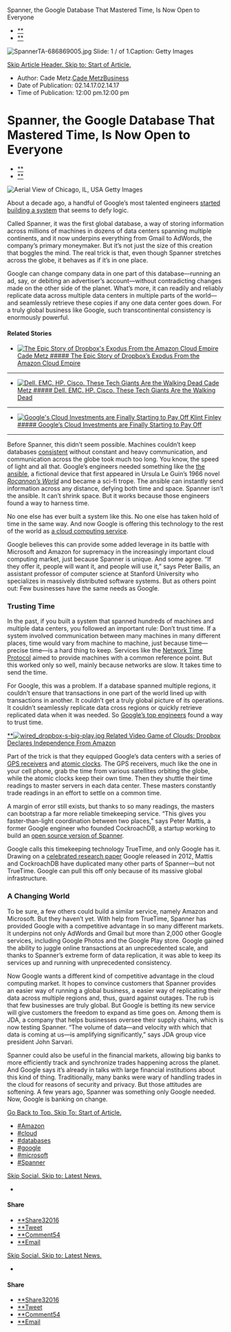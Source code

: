 Spanner, the Google Database That Mastered Time, Is Now Open to Everyone

- [**]()
- [**]()

![SpannerTA-686869005.jpg](../_resources/b6ebe8f01b2ea2a2a8f2540377563670.jpg)
Slide:  1 /  of  1.Caption: Getty Images

[Skip Article Header. Skip to: Start of Article.](https://www.wired.com/2017/02/spanner-google-database-harnessed-time-now-open-everyone/#start-of-content)

- Author: Cade Metz.[Cade Metz](https://www.wired.com/author/cade_metz/)[Business](https://www.wired.com/category/business/)
- Date of Publication: 02.14.17.02.14.17
- Time of Publication: 12:00 pm.12:00 pm

# Spanner, the Google Database That Mastered Time, Is Now Open to Everyone

- [**]()
- [**]()

![Aerial View of Chicago, IL, USA](../_resources/46bd97c3d955a663954cfe61fca21c19.jpg)
 Getty Images

About a decade ago, a handful of Google’s most talented engineers [started building a system](https://www.wired.com/2012/11/google-spanner-time/) that seems to defy logic.

Called Spanner, it was the first global database, a way of storing information across millions of machines in dozens of data centers spanning multiple continents, and it now underpins everything from Gmail to AdWords, the company’s primary moneymaker. But it’s not just the size of this creation that boggles the mind. The real trick is that, even though Spanner stretches across the globe, it behaves as if it’s in one place.

Google can change company data in one part of this database—running an ad, say, or debiting an advertiser’s account—without contradicting changes made on the other side of the planet. What’s more, it can readily and reliably replicate data across multiple data centers in multiple parts of the world—and seamlessly retrieve these copies if any one data center goes down. For a truly global business like Google, such transcontinental consistency is enormously powerful.

#### Related Stories

- [![The Epic Story of Dropbox's Exodus From the Amazon Cloud Empire](../_resources/aee78fbcd85e846b476d3ecfca6561e1.jpg) Cade Metz ##### The Epic Story of Dropbox’s Exodus From the Amazon Cloud Empire](https://www.wired.com/2016/03/epic-story-dropboxs-exodus-amazon-cloud-empire/)

* * *

- [![Dell. EMC. HP. Cisco. These Tech Giants Are the Walking Dead](../_resources/3c976930e0a2dff7f19623c301571fa5.jpg) Cade Metz ##### Dell. EMC. HP. Cisco. These Tech Giants Are the Walking Dead](https://www.wired.com/2015/10/meet-walking-dead-hp-cisco-dell-emc-ibm-oracle/)

* * *

- [![Google's Cloud Investments are Finally Starting to Pay Off](../_resources/3eea77a9c92246ed0bed2914d0265908.jpg) Klint Finley ##### Google’s Cloud Investments are Finally Starting to Pay Off](https://www.wired.com/2016/07/googles-cloud-investments-finally-starting-pay-off/)

* * *

Before Spanner, this didn’t seem possible. Machines couldn’t keep databases [consistent](https://en.wikipedia.org/wiki/Consistency_(database_systems)) without constant and heavy communication, and communication across the globe took much too long. You know, the speed of light and all that. Google’s engineers needed something like the [the ansible](https://en.wikipedia.org/wiki/Ansible), a fictional device that first appeared in Ursula Le Guin’s 1966 novel [*Rocannon’s World*](https://en.wikipedia.org/wiki/Rocannon%27s_World) and became a sci-fi trope. The ansible can instantly send information across any distance, defying both time and space. Spanner isn’t the ansible. It can’t shrink space. But it works because those engineers found a way to harness time.

No one else has ever built a system like this. No one else has taken hold of time in the same way. And now Google is offering this technology to the rest of the world as [a cloud computing service](https://www.wired.com/2014/03/urs-google-story/).

Google believes this can provide some added leverage in its battle with Microsoft and Amazon for supremacy in the increasingly important cloud computing market, just because Spanner is unique. And some agree. “If they offer it, people will want it, and people will use it,” says Peter Bailis, an assistant professor of computer science at Stanford University who specializes in massively distributed software systems. But as others point out: Few businesses have the same needs as Google.

### Trusting Time

In the past, if you built a system that spanned hundreds of machines and multiple data centers, you followed an important rule: Don’t trust time. If a system involved communication between many machines in many different places, time would vary from machine to machine, just because time—precise time—is a hard thing to keep. Services like the [Network Time Protocol](https://en.wikipedia.org/wiki/Network_Time_Protocol) aimed to provide machines with a common reference point. But this worked only so well, mainly because networks are slow. It takes time to send the time.

For Google, this was a problem. If a database spanned multiple regions, it couldn’t ensure that transactions in one part of the world lined up with transactions in another. It couldn’t get a truly global picture of its operations. It couldn’t seamlessly replicate data cross regions or quickly retrieve replicated data when it was needed. So [Google’s top engineers](https://www.wired.com/2012/08/google-as-xerox-parc/) found a way to trust time.

[**![wired_dropbox-s-big-play.jpg](../_resources/a98ee91419f84471e6d945e94b0cb9c7.jpg)  Related Video Game of Clouds: Dropbox Declares Independence From Amazon](https://www.wired.com/video/2016/03/dropbox-s-big-play/)

Part of the trick is that they equipped Google’s data centers with a series of [GPS receivers](https://en.wikipedia.org/wiki/Global_Positioning_System) and [atomic clocks](https://en.wikipedia.org/wiki/Atomic_clock). The GPS receivers, much like the one in your cell phone, grab the time from various satellites orbiting the globe, while the atomic clocks keep their own time. Then they shuttle their time readings to master servers in each data center. These masters constantly trade readings in an effort to settle on a common time.

A margin of error still exists, but thanks to so many readings, the masters can bootstrap a far more reliable timekeeping service. “This gives you faster-than-light coordination between two places,” says Peter Mattis, a former Google engineer who founded CockroachDB, a startup working to build an [open source version of Spanner](https://www.wired.com/2014/07/cockroachdb/).

Google calls this timekeeping technology TrueTime, and only Google has it. Drawing on a [celebrated research paper](https://research.google.com/archive/spanner.html) Google released in 2012, Mattis and CockroachDB have duplicated many other parts of Spanner—but not TrueTime. Google can pull this off only because of its massive global infrastructure.

### A Changing World

To be sure, a few others could build a similar service, namely Amazon and Microsoft. But they haven’t yet. With help from TrueTime, Spanner has provided Google with a competitive advantage in so many different markets. It underpins not only AdWords and Gmail but more than 2,000 other Google services, including Google Photos and the Google Play store. Google gained the ability to juggle online transactions at an unprecedented scale, and thanks to Spanner’s extreme form of data replication, it was able to keep its services up and running with unprecedented consistency.

Now Google wants a different kind of competitive advantage in the cloud computing market. It hopes to convince customers that Spanner provides an easier way of running a global business, a easier way of replicating their data across multiple regions and, thus, guard against outages. The rub is that few businesses are truly global. But Google is betting its new service will give customers the freedom to expand as time goes on. Among them is JDA, a company that helps businesses oversee their supply chains, which is now testing Spanner. “The volume of data—and velocity with which that data is coming at us—is amplifying significantly,” says JDA group vice president John Sarvari.

Spanner could also be useful in the financial markets, allowing big banks to more efficiently track and synchronize trades happening across the planet. And Google says it’s already in talks with large financial institutions about this kind of thing. Traditionally, many banks were wary of handling trades in the cloud for reasons of security and privacy. But those attitudes are softening. A few years ago, Spanner was something only Google needed. Now, Google is banking on change.

[Go Back to Top. Skip To: Start of Article.](https://www.wired.com/2017/02/spanner-google-database-harnessed-time-now-open-everyone/#start-of-content)

- [#Amazon](https://www.wired.com/tag/amazon/)
- [#cloud](https://www.wired.com/tag/cloud-2/)
- [#databases](https://www.wired.com/tag/databases/)
- [#google](https://www.wired.com/tag/google/)
- [#microsoft](https://www.wired.com/tag/microsoft/)
- [#Spanner](https://www.wired.com/tag/spanner/)

[Skip Social. Skip to: Latest News.](https://www.wired.com/2017/02/spanner-google-database-harnessed-time-now-open-everyone/#latest-news-list)

-

#### Share

- [**Share32016](https://www.facebook.com/sharer/sharer.php?t=Spanner%2C+the+Google+Database+That+Mastered+Time%2C+Is+Now+Open+to+Everyone&u=https%3A%2F%2Fwww.wired.com%2F2017%2F02%2Fspanner-google-database-harnessed-time-now-open-everyone%2F?mbid=social_fb_onsiteshare)
- [**Tweet](https://twitter.com/intent/tweet?text=No%20one%20else%20has%20ever%20built%20a%20system%20like%20this.&related=cademetz&url=https%3A%2F%2Fwww.wired.com%2F2017%2F02%2Fspanner-google-database-harnessed-time-now-open-everyone%2F?mbid=social_twitter_onsiteshare&via=WIRED)
- [**Comment54](https://www.wired.com/2017/02/spanner-google-database-harnessed-time-now-open-everyone/#article-comments)
- [**Email](https://www.wired.com/2017/02/spanner-google-database-harnessed-time-now-open-everyone/mailto:?subject=WIRED:%20Spanner,%20the%20Google%20Database%20That%20Mastered%20Time,%20Is%20Now%20Open%20to%20Everyone&body=Check%20out%20this%20great%20article%20I%20read%20on%20WIRED:%0D%0A%0D%0AAbout%20a%20decade%20ago,%20a%20handful%20of%20Google%27s%20most%20talented%20engineers%20started%20building%20a%20system%20that%20seems%20to%20defy%20logic.%0D%0A%0D%0Ahttps://www.wired.com/2017/02/spanner-google-database-harnessed-time-now-open-everyone/?mbid=email_onsiteshare)

[Skip Social. Skip to: Latest News.](https://www.wired.com/2017/02/spanner-google-database-harnessed-time-now-open-everyone/#latest-news-list)

-

#### Share

- [**Share32016](https://www.facebook.com/sharer/sharer.php?t=Spanner%2C+the+Google+Database+That+Mastered+Time%2C+Is+Now+Open+to+Everyone&u=https%3A%2F%2Fwww.wired.com%2F2017%2F02%2Fspanner-google-database-harnessed-time-now-open-everyone%2F?mbid=social_fb_onsiteshare)
- [**Tweet](https://twitter.com/intent/tweet?text=No%20one%20else%20has%20ever%20built%20a%20system%20like%20this.&related=cademetz&url=https%3A%2F%2Fwww.wired.com%2F2017%2F02%2Fspanner-google-database-harnessed-time-now-open-everyone%2F?mbid=social_twitter_onsiteshare&via=WIRED)
- [**Comment54](https://www.wired.com/2017/02/spanner-google-database-harnessed-time-now-open-everyone/#article-comments)
- [**Email](https://www.wired.com/2017/02/spanner-google-database-harnessed-time-now-open-everyone/mailto:?subject=WIRED:%20Spanner,%20the%20Google%20Database%20That%20Mastered%20Time,%20Is%20Now%20Open%20to%20Everyone&body=Check%20out%20this%20great%20article%20I%20read%20on%20WIRED:%0D%0A%0D%0AAbout%20a%20decade%20ago,%20a%20handful%20of%20Google%27s%20most%20talented%20engineers%20started%20building%20a%20system%20that%20seems%20to%20defy%20logic.%0D%0A%0D%0Ahttps://www.wired.com/2017/02/spanner-google-database-harnessed-time-now-open-everyone/?mbid=email_onsiteshare)